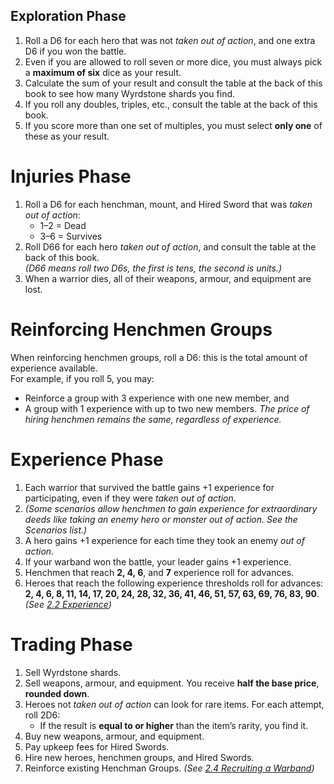 ## Exploration Phase
1. Roll a D6 for each hero that was not _taken out of action_, and one extra D6 if you won the battle.
2. Even if you are allowed to roll seven or more dice, you must always pick a **maximum of six** dice as your result.
3. Calculate the sum of your result and consult the table at the back of this book to see how many Wyrdstone shards you find.
4. If you roll any doubles, triples, etc., consult the table at the back of this book.
5. If you score more than one set of multiples, you must select **only one** of these as your result.
# Injuries Phase
1. Roll a D6 for each henchman, mount, and Hired Sword that was _taken out of action_:
   - 1–2 = Dead
   - 3–6 = Survives
1. Roll D66 for each hero _taken out of action_, and consult the table at the back of this book.  
   _(D66 means roll two D6s, the first is tens, the second is units.)_
2. When a warrior dies, all of their weapons, armour, and equipment are lost.
# Reinforcing Henchmen Groups
When reinforcing henchmen groups, roll a D6: this is the total amount of experience available.  
For example, if you roll 5, you may:
- Reinforce a group with 3 experience with one new member, and
- A group with 1 experience with up to two new members.
_The price of hiring henchmen remains the same, regardless of experience._
# Experience Phase
1. Each warrior that survived the battle gains +1 experience for participating, even if they were _taken out of action_.
2. _(Some scenarios allow henchmen to gain experience for extraordinary deeds like taking an enemy hero or monster out of action. See the Scenarios list.)_
3. A hero gains +1 experience for each time they took an enemy _out of action_.
4. If your warband won the battle, your leader gains +1 experience.
5. Henchmen that reach **2, 4, 6**, and **7** experience roll for advances.
6. Heroes that reach the following experience thresholds roll for advances:  
   **2, 4, 6, 8, 11, 14, 17, 20, 24, 28, 32, 36, 41, 46, 51, 57, 63, 69, 76, 83, 90**.  
   _(See [2.2 Experience](2%20Campaign%20Rules/2.2%20Experience.md))_
# Trading Phase
1. Sell Wyrdstone shards.
2. Sell weapons, armour, and equipment. You receive **half the base price**, **rounded down**.
3. Heroes not _taken out of action_ can look for rare items. For each attempt, roll 2D6:
    - If the result is **equal to or higher** than the item’s rarity, you find it.
4. Buy new weapons, armour, and equipment.
5. Pay upkeep fees for Hired Swords.
6. Hire new heroes, henchmen groups, and Hired Swords.
7. Reinforce existing Henchman Groups. _(See [2.4 Recruiting a Warband](2%20Campaign%20Rules/2.4%20Recruiting%20a%20Warband.md))_

